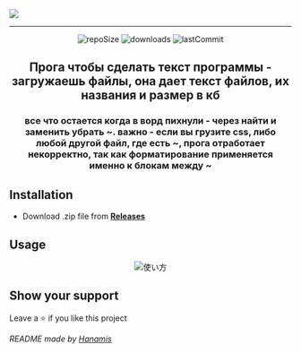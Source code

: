 <img src="banner.png" align=center>

____

<div align=center>
<img src="https://img.shields.io/github/repo-size/Liromanz/TextOfProgramm" alt="repoSize"/>
<img src="https://img.shields.io/github/downloads/Liromanz/TextOfProgramm/total" alt="downloads"/>
<img src="https://img.shields.io/github/last-commit/Liromanz/TextOfProgramm" alt="lastCommit"/>
</div>


<h2 align=center>Прога чтобы сделать текст программы - загружаешь файлы, она дает текст файлов, их названия и размер в кб</h2>
<h3 align=center> все что остается когда в ворд пихнули - через найти и заменить убрать ~. важно - если вы грузите css, либо любой другой файл, где есть ~, прога отработает некорректно, так как форматирование применяется именно к блокам между ~</h3>

## **Installation**

- Download .zip file from <a href="https://github.com/Liromanz/TextOfProgramm/releases">**Releases**</a>

## **Usage**

<div align=center>
<img src="tsukaikata.gif" alt="使い方"/>
</div>


## **Show your support**
Leave a ⭐ if you like this project

_README made by <a href="https://github.com/HanamiLux">Hanamis</a>_
